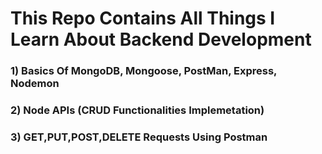 # This Repo Contains All Things I Learn About Backend Development
  ### 1) Basics Of MongoDB, Mongoose, PostMan, Express, Nodemon
  ### 2) Node APIs (CRUD Functionalities Implemetation)
  ### 3) GET,PUT,POST,DELETE Requests Using Postman
